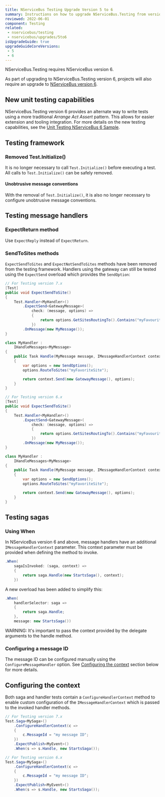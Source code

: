 ```yaml
---
title: NServiceBus Testing Upgrade Version 5 to 6
summary: Instructions on how to upgrade NServiceBus.Testing from version 5 to 6.
reviewed: 2022-06-01
component: Testing
related:
 - nservicebus/testing
 - nservicebus/upgrades/5to6
isUpgradeGuide: true
upgradeGuideCoreVersions:
 - 5
 - 6
---
```


NServiceBus.Testing requires NServiceBus version 6.

As part of upgrading to NServiceBus.Testing version 6, projects will also require an upgrade to [NServiceBus version 6](/nservicebus/upgrades/5to6/).

## New unit testing capabilities

NServiceBus.Testing version 6 provides an alternate way to write tests using a more traditional *Arrange Act Assert* pattern. This allows for easier extension and tooling integration. For more details on the new testing capabilities, see the [Unit Testing NServiceBus 6 Sample](/samples/unit-testing).

## Testing framework

### Removed Test.Initialize()

It is no longer necessary to call `Test.Initialize()` before executing a test. All calls to `Test.Initialize()` can be safely removed.

#### Unobtrusive message conventions

With the removal of `Test.Initialize()`, it is also no longer necessary to configure unobtrusive message conventions.

## Testing message handlers

### ExpectReturn method

Use `ExpectReply` instead of `ExpectReturn`.

### SendToSites methods

`ExpectSendToSites` and `ExpectNotSendToSites` methods have been removed from the testing framework. Handlers using the gateway can still be tested using the `ExpectSend` overload which provides the `SendOption`:

```csharp
// For Testing version 7.x
[Test]
public void ExpectSendToSite()
{
    Test.Handler<MyHandler>()
        .ExpectSend<GatewayMessage>(
            check: (message, options) =>
            {
                return options.GetSitesRoutingTo().Contains("myFavouriteSite");
            })
        .OnMessage(new MyMessage());
}

class MyHandler :
    IHandleMessages<MyMessage>
{
    public Task Handle(MyMessage message, IMessageHandlerContext context)
    {
        var options = new SendOptions();
        options.RouteToSites("myFavoriteSite");

        return context.Send(new GatewayMessage(), options);
    }
}

// For Testing version 6.x
[Test]
public void ExpectSendToSite()
{
    Test.Handler<MyHandler>()
        .ExpectSend<GatewayMessage>(
            check: (message, options) =>
            {
                return options.GetSitesRoutingTo().Contains("myFavouriteSite");
            })
        .OnMessage(new MyMessage());
}

class MyHandler :
    IHandleMessages<MyMessage>
{
    public Task Handle(MyMessage message, IMessageHandlerContext context)
    {
        var options = new SendOptions();
        options.RouteToSites("myFavoriteSite");

        return context.Send(new GatewayMessage(), options);
    }
}
```

## Testing sagas

### Using When

In NServiceBus version 6 and above, message handlers have an additional `IMessageHandlerContext` parameter. This context parameter must be provided when defining the method to invoke.

```csharp
.When(
    sagaIsInvoked: (saga, context) =>
    {
        return saga.Handle(new StartsSaga(), context);
    })
```

A new overload has been added to simplify this:

```csharp
.When(
    handlerSelector: saga =>
    {
        return saga.Handle;
    },
    message: new StartsSaga())
```

WARNING: It's important to pass the context provided by the delegate arguments to the handle method.

### Configuring a message ID

The message ID can be configured manually using the `ConfigureMessageHandler` option. See [Configuring the context](#configuring-the-context) section below for more details.

## Configuring the context

Both saga and handler tests contain a `ConfigureHandlerContext` method to enable custom configuration of the `IMessageHandlerContext` which is passed to the invoked handler methods.

```csharp
// For Testing version 7.x
Test.Saga<MySaga>()
    .ConfigureHandlerContext(c =>
    {
        c.MessageId = "my message ID";
    })
    .ExpectPublish<MyEvent>()
    .When(s => s.Handle, new StartsSaga());

// For Testing version 6.x
Test.Saga<MySaga>()
    .ConfigureHandlerContext(c =>
    {
        c.MessageId = "my message ID";
    })
    .ExpectPublish<MyEvent>()
    .When(s => s.Handle, new StartsSaga());
```
